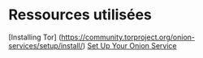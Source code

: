 # Ressources utilisées

[Installing Tor] (https://community.torproject.org/onion-services/setup/install/)
[Set Up Your Onion Service](https://community.torproject.org/onion-services/setup/)
